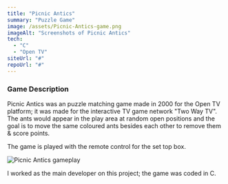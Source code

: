 ```yaml
---
title: "Picnic Antics"
summary: "Puzzle Game"
image: /assets/Picnic-Antics-game.png
imageAlt: "Screenshots of Picnic Antics"
tech:
  - "C"
  - "Open TV"
siteUrl: "#"
repoUrl: "#"
---
```


### Game Description

Picnic Antics was an puzzle matching game made in 2000 for the Open TV platform; it was made for the interactive TV game network "Two Way TV".  The ants would appear in the play area at random open positions and the goal is to move the same coloured ants besides each other to remove them & score points.

The game is played with the remote control for the set top box.

![Picnic Antics gameplay](../../assets/Picnic-Antics-gameplay.png)

I worked as the main developer on this project; the game was coded in C.